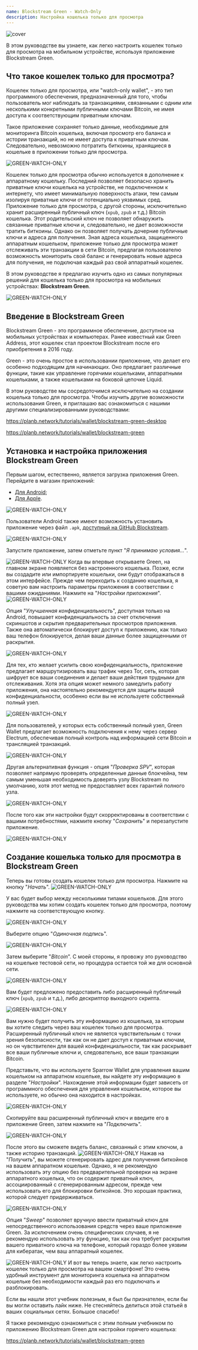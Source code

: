 ```yaml
---
name: Blockstream Green - Watch-Only
description: Настройка кошелька только для просмотра
---
```

![cover](assets/cover.webp)

В этом руководстве вы узнаете, как легко настроить кошелек только для просмотра на мобильном устройстве, используя приложение Blockstream Green.

## Что такое кошелек только для просмотра?

Кошелек только для просмотра, или "watch-only wallet", - это тип программного обеспечения, предназначенный для того, чтобы пользователь мог наблюдать за транзакциями, связанными с одним или несколькими конкретными публичными ключами Bitcoin, не имея доступа к соответствующим приватным ключам.

Такое приложение сохраняет только данные, необходимые для мониторинга Bitcoin кошелька, включая просмотр его баланса и истории транзакций, но не имеет доступа к приватным ключам. Следовательно, невозможно потратить биткоины, хранящиеся в кошельке в приложении только для просмотра.

![GREEN-WATCH-ONLY](assets/fr/01.webp)

Кошелек только для просмотра обычно используется в дополнение к аппаратному кошельку. Последний позволяет безопасно хранить приватные ключи кошелька на устройстве, не подключенном к интернету, что имеет минимальную поверхность атаки, тем самым изолируя приватные ключи от потенциально уязвимых сред. Приложение только для просмотра, с другой стороны, исключительно хранит расширенный публичный ключ (`xpub`, `zpub` и т.д.) Bitcoin кошелька. Этот родительский ключ не позволяет обнаружить связанные приватные ключи и, следовательно, не дает возможности тратить биткоины. Однако он позволяет получать дочерние публичные ключи и адреса для получения. Зная адреса кошелька, защищенного аппаратным кошельком, приложение только для просмотра может отслеживать эти транзакции в сети Bitcoin, предлагая пользователю возможность мониторить свой баланс и генерировать новые адреса для получения, не подключая каждый раз свой аппаратный кошелек.

В этом руководстве я предлагаю изучить одно из самых популярных решений для кошелька только для просмотра на мобильных устройствах: **Blockstream Green**.

![GREEN-WATCH-ONLY](assets/fr/02.webp)

## Введение в Blockstream Green

Blockstream Green - это программное обеспечение, доступное на мобильных устройствах и компьютерах. Ранее известный как Green Address, этот кошелек стал проектом Blockstream после его приобретения в 2016 году.

Green - это очень простое в использовании приложение, что делает его особенно подходящим для начинающих. Оно предлагает различные функции, такие как управление горячими кошельками, аппаратными кошельками, а также кошельками на боковой цепочке Liquid.

В этом руководстве мы сосредоточимся исключительно на создании кошелька только для просмотра. Чтобы изучить другие возможности использования Green, я приглашаю вас ознакомиться с нашими другими специализированными руководствами:

https://planb.network/tutorials/wallet/blockstream-green-desktop

https://planb.network/tutorials/wallet/blockstream-green

## Установка и настройка приложения Blockstream Green
Первым шагом, естественно, является загрузка приложения Green. Перейдите в магазин приложений:
- [Для Android](https://play.google.com/store/apps/details?id=com.greenaddress.greenbits_android_wallet);
- [Для Apple](https://apps.apple.com/us/app/green-bitcoin-wallet/id1402243590).

![GREEN-WATCH-ONLY](assets/fr/03.webp)

Пользователи Android также имеют возможность установить приложение через файл `.apk`, [доступный на GitHub Blockstream](https://github.com/Blockstream/green_android/releases).

![GREEN-WATCH-ONLY](assets/fr/04.webp)

Запустите приложение, затем отметьте пункт "*Я принимаю условия...*".

![GREEN-WATCH-ONLY](assets/fr/05.webp)
Когда вы впервые открываете Green, на главном экране появляется без настроенного кошелька. Позже, если вы создадите или импортируете кошельки, они будут отображаться в этом интерфейсе. Прежде чем переходить к созданию кошелька, я советую вам настроить параметры приложения в соответствии с вашими ожиданиями. Нажмите на "*Настройки приложения*".
![GREEN-WATCH-ONLY](assets/fr/06.webp)

Опция "*Улучшенная конфиденциальность*", доступная только на Android, повышает конфиденциальность за счет отключения скриншотов и скрытия предварительных просмотров приложения. Также она автоматически блокирует доступ к приложению, как только ваш телефон блокируется, делая ваши данные более защищенными от раскрытия.

![GREEN-WATCH-ONLY](assets/fr/07.webp)

Для тех, кто желает усилить свою конфиденциальность, приложение предлагает маршрутизировать ваш трафик через Tor, сеть, которая шифрует все ваши соединения и делает ваши действия трудными для отслеживания. Хотя эта опция может немного замедлить работу приложения, она настоятельно рекомендуется для защиты вашей конфиденциальности, особенно если вы не используете собственный полный узел.

![GREEN-WATCH-ONLY](assets/fr/08.webp)

Для пользователей, у которых есть собственный полный узел, Green Wallet предлагает возможность подключения к нему через сервер Electrum, обеспечивая полный контроль над информацией сети Bitcoin и трансляцией транзакций.

![GREEN-WATCH-ONLY](assets/fr/09.webp)

Другая альтернативная функция - опция "*Проверка SPV*", которая позволяет напрямую проверять определенные данные блокчейна, тем самым уменьшая необходимость доверять узлу Blockstream по умолчанию, хотя этот метод не предоставляет всех гарантий полного узла.

![GREEN-WATCH-ONLY](assets/fr/10.webp)

После того как эти настройки будут скорректированы в соответствии с вашими потребностями, нажмите кнопку "*Сохранить*" и перезапустите приложение.

![GREEN-WATCH-ONLY](assets/fr/11.webp)

## Создание кошелька только для просмотра в Blockstream Green
Теперь вы готовы создать кошелек только для просмотра. Нажмите на кнопку "*Начать*".
![GREEN-WATCH-ONLY](assets/fr/12.webp)

У вас будет выбор между несколькими типами кошельков. Для этого руководства мы хотим создать кошелек только для просмотра, поэтому нажмите на соответствующую кнопку.

![GREEN-WATCH-ONLY](assets/fr/13.webp)

Выберите опцию "*Одиночная подпись*".

![GREEN-WATCH-ONLY](assets/fr/14.webp)

Затем выберите "*Bitcoin*". С моей стороны, я провожу это руководство на кошельке тестовой сети, но процедура остается той же для основной сети.

![GREEN-WATCH-ONLY](assets/fr/15.webp)

Вам будет предложено предоставить либо расширенный публичный ключ (`xpub`, `zpub` и т.д.), либо дескриптор выходного скрипта.

![GREEN-WATCH-ONLY](assets/fr/16.webp)

Вам нужно будет получить эту информацию из кошелька, за которым вы хотите следить через ваш кошелек только для просмотра. Расширенный публичный ключ не является чувствительным с точки зрения безопасности, так как он не дает доступ к приватным ключам, но он чувствителен для вашей конфиденциальности, так как раскрывает все ваши публичные ключи и, следовательно, все ваши транзакции Bitcoin.

Представьте, что вы используете Sparrow Wallet для управления вашим кошельком на аппаратном кошельке, вы найдете эту информацию в разделе "*Настройки*". Нахождение этой информации будет зависеть от программного обеспечения для управления кошельком, которое вы используете, но обычно она находится в настройках.

![GREEN-WATCH-ONLY](assets/fr/17.webp)

Скопируйте ваш расширенный публичный ключ и введите его в приложение Green, затем нажмите на "*Подключить*".

![GREEN-WATCH-ONLY](assets/fr/18.webp)

После этого вы сможете видеть баланс, связанный с этим ключом, а также историю транзакций.
![GREEN-WATCH-ONLY](assets/fr/19.webp)
Нажав на "*Получить*", вы можете сгенерировать адрес для получения биткойнов на вашем аппаратном кошельке. Однако, я не рекомендую использовать эту опцию без предварительной проверки на экране аппаратного кошелька, что он содержит приватный ключ, ассоциированный с сгенерированным адресом, прежде чем использовать его для блокировки биткойнов. Это хорошая практика, которой следует придерживаться.

![GREEN-WATCH-ONLY](assets/fr/20.webp)

Опция "*Sweep*" позволяет вручную ввести приватный ключ для непосредственного использования средств через ваше приложение Green. За исключением очень специфических случаев, я не рекомендую использовать эту функцию, так как она требует раскрытия вашего приватного ключа на телефоне, который гораздо более уязвим для кибератак, чем ваш аппаратный кошелек.

![GREEN-WATCH-ONLY](assets/fr/21.webp)
И вот вы теперь знаете, как легко настроить кошелек только для просмотра на вашем смартфоне! Это очень удобный инструмент для мониторинга кошелька на аппаратном кошельке без необходимости каждый раз его подключать и разблокировать.

Если вы нашли этот учебник полезным, я был бы признателен, если бы вы могли оставить лайк ниже. Не стесняйтесь делиться этой статьей в ваших социальных сетях. Большое спасибо!

Я также рекомендую ознакомиться с этим полным учебником по приложению Blockstream Green для настройки горячего кошелька:

https://planb.network/tutorials/wallet/blockstream-green